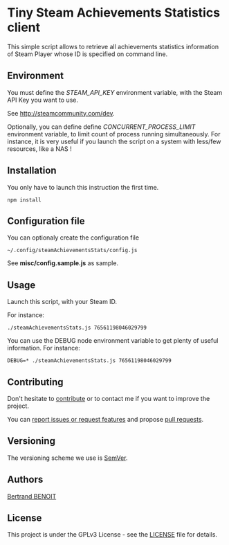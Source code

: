 # Tiny Steam Achievements Statistics client
This simple script allows to retrieve all achievements statistics information of Steam Player whose ID is specified on command line.


## Environment
You must define the *STEAM_API_KEY* environment variable, with the Steam API Key you want to use.

See http://steamcommunity.com/dev.


Optionally, you can define define *CONCURRENT_PROCESS_LIMIT* environment variable, to limit count of process running simultaneously. For instance, it is very useful if you launch the script on a system with less/few resources, like a NAS !


## Installation
You only have to launch this instruction the first time.
```
npm install
```

## Configuration file
You can optionaly create the configuration file
```
~/.config/steamAchievementsStats/config.js
```

See **misc/config.sample.js** as sample.


## Usage
Launch this script, with your Steam ID.

For instance:
```
./steamAchievementsStats.js 76561198046029799
```

You can use the DEBUG node environment variable to get plenty of useful information.
For instance:
```
DEBUG=* ./steamAchievementsStats.js 76561198046029799
```

## Contributing
Don't hesitate to [contribute](https://opensource.guide/how-to-contribute/) or to contact me if you want to improve the project.

You can [report issues or request features](https://github.com/bertrand-benoit/steamAchievementsStats/issues) and propose [pull requests](https://github.com/bertrand-benoit/steamAchievementsStats/pulls).

## Versioning
The versioning scheme we use is [SemVer](http://semver.org/).

## Authors
[Bertrand BENOIT](mailto:contact@bertrand-benoit.net)

## License
This project is under the GPLv3 License - see the [LICENSE](LICENSE) file for details.

